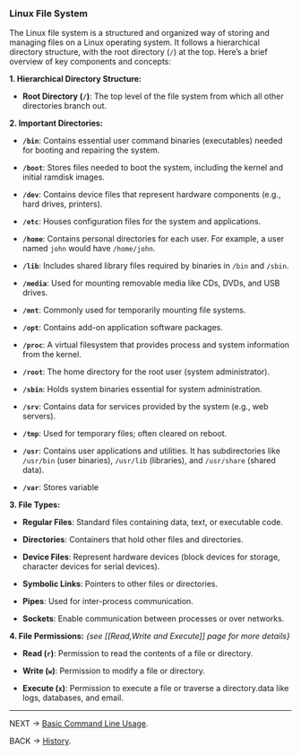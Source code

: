 ### Linux File System


The Linux file system is a structured and organized way of storing and managing files on a Linux operating system. It follows a hierarchical directory structure, with the root directory (`/`) at the top. Here’s a brief overview of key components and concepts:


**1. Hierarchical Directory Structure:**


- **Root Directory (`/`)**: The top level of the file system from which all other directories branch out.


**2. Important Directories:**


- **`/bin`**: Contains essential user command binaries (executables) needed for booting and repairing the system.

- **`/boot`**: Stores files needed to boot the system, including the kernel and initial ramdisk images.

- **`/dev`**: Contains device files that represent hardware components (e.g., hard drives, printers).

- **`/etc`**: Houses configuration files for the system and applications.

- **`/home`**: Contains personal directories for each user. For example, a user named `john` would have `/home/john`.

- **`/lib`**: Includes shared library files required by binaries in `/bin` and `/sbin`.

- **`/media`**: Used for mounting removable media like CDs, DVDs, and USB drives.

- **`/mnt`**: Commonly used for temporarily mounting file systems.

- **`/opt`**: Contains add-on application software packages.

- **`/proc`**: A virtual filesystem that provides process and system information from the kernel.

- **`/root`**: The home directory for the root user (system administrator).

- **`/sbin`**: Holds system binaries essential for system administration.

- **`/srv`**: Contains data for services provided by the system (e.g., web servers).

- **`/tmp`**: Used for temporary files; often cleared on reboot.

- **`/usr`**: Contains user applications and utilities. It has subdirectories like `/usr/bin` (user binaries), `/usr/lib` (libraries), and `/usr/share` (shared data).

- **`/var`**: Stores variable


 **3. File Types:**

- **Regular Files**: Standard files containing data, text, or executable code.

- **Directories**: Containers that hold other files and directories.

- **Device Files**: Represent hardware devices (block devices for storage, character devices for serial devices).

- **Symbolic Links**: Pointers to other files or directories.

- **Pipes**: Used for inter-process communication.

- **Sockets**: Enable communication between processes or over networks.


**4. File Permissions:**  *{see [[Read,Write and Execute]] page for more details}*


- **Read (`r`)**: Permission to read the contents of a file or directory.

- **Write (`w`)**: Permission to modify a file or directory.

- **Execute (`x`)**: Permission to execute a file or traverse a directory.data like logs, databases, and email.

---

NEXT -> [Basic Command Line Usage](BasicCommandLineUsage.md).

BACK -> [History](History.md).
